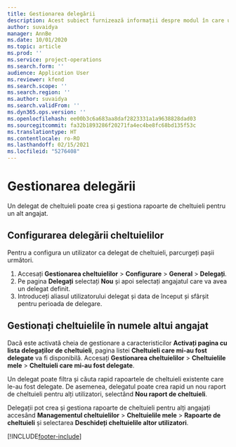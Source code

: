 ```yaml
---
title: Gestionarea delegării
description: Acest subiect furnizează informații despre modul în care un delegat de cheltuieli poate crea și gestiona rapoarte de cheltuieli pentru un alt angajat.
author: suvaidya
manager: AnnBe
ms.date: 10/01/2020
ms.topic: article
ms.prod: ''
ms.service: project-operations
ms.search.form: ''
audience: Application User
ms.reviewer: kfend
ms.search.scope: ''
ms.search.region: ''
ms.author: suvaidya
ms.search.validFrom: ''
ms.dyn365.ops.version: ''
ms.openlocfilehash: ee00b3c6a683aa8daf2823331a1a9638828dad03
ms.sourcegitcommit: fa32b1893286f20271fa4ec4be8fc68bd135f53c
ms.translationtype: HT
ms.contentlocale: ro-RO
ms.lasthandoff: 02/15/2021
ms.locfileid: "5276408"
---
```

# <a name="manage-delegation"></a>Gestionarea delegării
Un delegat de cheltuieli poate crea și gestiona rapoarte de cheltuieli pentru un alt angajat.

## <a name="configuring-expense-delegation"></a>Configurarea delegării cheltuielilor

Pentru a configura un utilizator ca delegat de cheltuieli, parcurgeți pașii următori. 
1. Accesați **Gestionarea cheltuielilor** > **Configurare** > **General** > **Delegați**. 
2. Pe pagina **Delegați** selectați **Nou** și apoi selectați angajatul care va avea un delegat definit. 
3. Introduceți aliasul utilizatorului delegat și data de început și sfârșit pentru perioada de delegare.

## <a name="manage-expenses-on-behalf-of-another-employee"></a>Gestionați cheltuielile în numele altui angajat

Dacă este activată cheia de gestionare a caracteristicilor **Activați pagina cu lista delegaților de cheltuieli**, pagina listei **Cheltuieli care mi-au fost delegate** va fi disponibilă. Accesați **Gestionarea cheltuielilor** > **Cheltuielile mele** > **Cheltuieli care mi-au fost delegate**.

Un delegat poate filtra și căuta rapid rapoartele de cheltuieli existente care le-au fost delegate. De asemenea, delegatul poate crea rapid un nou raport de cheltuieli pentru alți utilizatori, selectând **Nou raport de cheltuieli**.

Delegații pot crea și gestiona rapoarte de cheltuieli pentru alți angajați accesând **Managementul cheltuielilor** > **Cheltuielile mele** > **Rapoarte de cheltuieli** și selectarea **Deschideți cheltuielile altor utilizatori**.


[!INCLUDE[footer-include](../includes/footer-banner.md)]